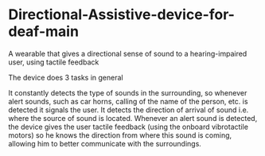 # Directional-Assistive-device-for-deaf-main

A wearable that gives a directional sense of sound to a hearing-impaired user, using tactile feedback

The device does 3 tasks in general

It constantly detects the type of sounds in the surrounding, so whenever alert sounds, such as car horns, calling of the name of the person, etc. is detected it signals the user.
It detects the direction of arrival of sound i.e. where the source of sound is located.
Whenever an alert sound is detected, the device gives the user tactile feedback (using the onboard vibrotactile motors) so he knows the direction from where this sound is coming, allowing him to better communicate with the surroundings.
